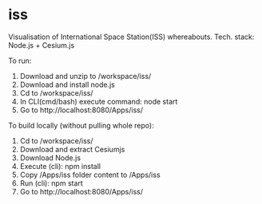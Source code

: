 # iss
Visualisation of International Space Station(ISS) whereabouts. Tech. stack: Node.js + Cesium.js

To run:

1. Download and unzip to /workspace/iss/
2. Download and install node.js
3. Cd to /workspace/iss/
4. In CLI(cmd/bash) execute command: node start
5. Go to http://localhost:8080/Apps/iss/

To build locally (without pulling whole repo):

1. Cd to /workspace/iss/
2. Download and extract Cesiumjs
3. Download Node.js
4. Execute (cli): npm install
5. Copy /Apps/iss folder content to /Apps/iss
6. Run (cli): npm start
7. Go to http://localhost:8080/Apps/iss/
